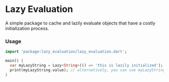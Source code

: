 # Lazy Evaluation
A simple package to cache and lazily evaluate objects that have a costly initialization process. 

### Usage

```dart
import 'package:lazy_evaluation/lazy_evaluation.dart';

main() {
  var myLazyString = Lazy<String>(() => 'this is lazily initialized');
  print(myLazyString.value); // alternatively, you can use myLazyString() instead of myLazyString.value
}
```